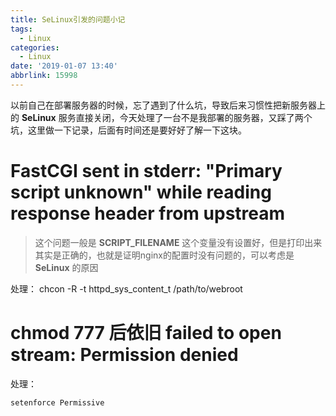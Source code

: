 ```yaml
---
title: SeLinux引发的问题小记
tags:
  - Linux
categories:
  - Linux
date: '2019-01-07 13:40'
abbrlink: 15998
---
```


以前自己在部署服务器的时候，忘了遇到了什么坑，导致后来习惯性把新服务器上的 **SeLinux** 服务直接关闭，今天处理了一台不是我部署的服务器，又踩了两个坑，这里做一下记录，后面有时间还是要好好了解一下这块。

# FastCGI sent in stderr: "Primary script unknown" while reading response header from upstream

>  这个问题一般是 **SCRIPT_FILENAME**   这个变量没有设置好，但是打印出来其实是正确的，也就是证明nginx的配置时没有问题的，可以考虑是 **SeLinux** 的原因

处理： chcon -R -t httpd_sys_content_t /path/to/webroot

# chmod 777 后依旧 failed to open stream: Permission denied

处理： 

~~~
setenforce Permissive
~~~

